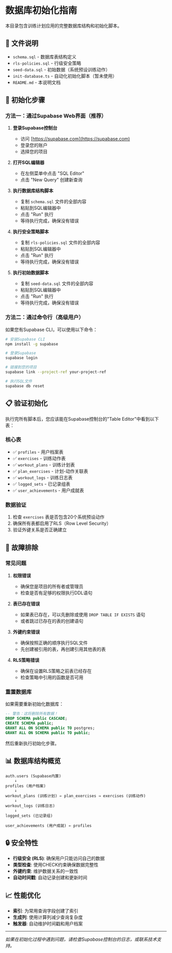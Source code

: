 # 数据库初始化指南

本目录包含训练计划应用的完整数据库结构和初始化脚本。

## 📁 文件说明

- `schema.sql` - 数据库表结构定义
- `rls-policies.sql` - 行级安全策略
- `seed-data.sql` - 初始数据（系统预设训练动作）
- `init-database.ts` - 自动化初始化脚本（暂未使用）
- `README.md` - 本说明文档

## 🚀 初始化步骤

### 方法一：通过Supabase Web界面（推荐）

1. **登录Supabase控制台**
   - 访问 [https://supabase.com](https://supabase.com)
   - 登录您的账户
   - 选择您的项目

2. **打开SQL编辑器**
   - 在左侧菜单中点击 "SQL Editor"
   - 点击 "New Query" 创建新查询

3. **执行数据库结构脚本**
   - 复制 `schema.sql` 文件的全部内容
   - 粘贴到SQL编辑器中
   - 点击 "Run" 执行
   - 等待执行完成，确保没有错误

4. **执行安全策略脚本**
   - 复制 `rls-policies.sql` 文件的全部内容
   - 粘贴到SQL编辑器中
   - 点击 "Run" 执行
   - 等待执行完成，确保没有错误

5. **执行初始数据脚本**
   - 复制 `seed-data.sql` 文件的全部内容
   - 粘贴到SQL编辑器中
   - 点击 "Run" 执行
   - 等待执行完成，确保没有错误

### 方法二：通过命令行（高级用户）

如果您有Supabase CLI，可以使用以下命令：

```bash
# 安装Supabase CLI
npm install -g supabase

# 登录Supabase
supabase login

# 链接到您的项目
supabase link --project-ref your-project-ref

# 执行SQL文件
supabase db reset
```

## 📋 验证初始化

执行完所有脚本后，您应该能在Supabase控制台的"Table Editor"中看到以下表：

### 核心表
- ✅ `profiles` - 用户档案表
- ✅ `exercises` - 训练动作表
- ✅ `workout_plans` - 训练计划表
- ✅ `plan_exercises` - 计划-动作关联表
- ✅ `workout_logs` - 训练日志表
- ✅ `logged_sets` - 已记录组表
- ✅ `user_achievements` - 用户成就表

### 数据验证
1. 检查 `exercises` 表是否包含20个系统预设动作
2. 确保所有表都启用了RLS（Row Level Security）
3. 验证外键关系是否正确建立

## 🔧 故障排除

### 常见问题

1. **权限错误**
   - 确保您是项目的所有者或管理员
   - 检查是否有足够的权限执行DDL语句

2. **表已存在错误**
   - 如果表已存在，可以先删除或使用 `DROP TABLE IF EXISTS` 语句
   - 或者跳过已存在的表的创建语句

3. **外键约束错误**
   - 确保按照正确的顺序执行SQL文件
   - 先创建被引用的表，再创建引用其他表的表

4. **RLS策略错误**
   - 确保在设置RLS策略之前表已经存在
   - 检查策略中引用的函数是否可用

### 重置数据库

如果需要重新初始化数据库：

```sql
-- 警告：这将删除所有数据！
DROP SCHEMA public CASCADE;
CREATE SCHEMA public;
GRANT ALL ON SCHEMA public TO postgres;
GRANT ALL ON SCHEMA public TO public;
```

然后重新执行初始化步骤。

## 📊 数据库结构概览

```
auth.users (Supabase内置)
    ↓
profiles (用户档案)
    ↓
workout_plans (训练计划) ← plan_exercises → exercises (训练动作)
    ↓
workout_logs (训练日志)
    ↓
logged_sets (已记录组)

user_achievements (用户成就) ← profiles
```

## 🔒 安全特性

- **行级安全 (RLS)**: 确保用户只能访问自己的数据
- **类型检查**: 使用CHECK约束确保数据完整性
- **外键约束**: 维护数据关系的一致性
- **自动时间戳**: 自动记录创建和更新时间

## 📈 性能优化

- **索引**: 为常用查询字段创建了索引
- **生成列**: 使用计算列减少查询复杂度
- **触发器**: 自动维护时间戳和用户档案

---

*如果在初始化过程中遇到问题，请检查Supabase控制台的日志，或联系技术支持。* 